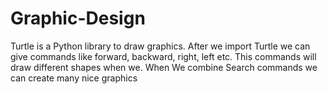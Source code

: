 # Graphic-Design

Turtle is a Python library to draw graphics. After we import Turtle we can give commands like forward, backward, right, left etc. This commands will draw different shapes when we. When We combine Search commands we can create many nice graphics
